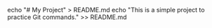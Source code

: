 echo "# My Project" > README.md
echo "This is a simple project to practice Git commands." >> README.md
